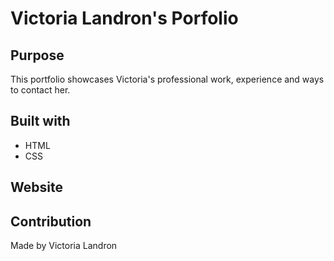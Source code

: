 # Victoria Landron's Porfolio

## Purpose
This portfolio showcases Victoria's professional work, experience and ways to contact her.

## Built with
* HTML
* CSS

## Website


## Contribution
Made by Victoria Landron
